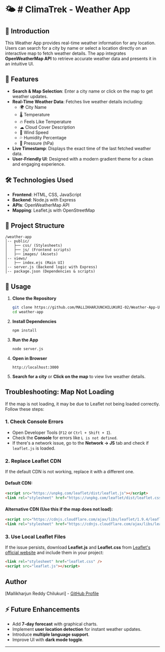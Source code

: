 # 🌤 # ClimaTrek - Weather App

## 📌 Introduction
This Weather App provides real-time weather information for any location. Users can search for a city by name or select a location directly on an interactive map to fetch weather details. The app integrates **OpenWeatherMap API** to retrieve accurate weather data and presents it in an intuitive UI.

## 🚀 Features
- **Search & Map Selection**: Enter a city name or click on the map to get weather updates.
- **Real-Time Weather Data**: Fetches live weather details including:
  - 🌍 City Name
  - 🌡 Temperature
  - 🔥 Feels Like Temperature
  - ☁ Cloud Cover Description
  - 💨 Wind Speed
  - 💦 Humidity Percentage
  - 📏 Pressure (hPa)
- **Live Timestamp**: Displays the exact time of the last fetched weather data.
- **User-Friendly UI**: Designed with a modern gradient theme for a clean and engaging experience.

## 🛠 Technologies Used
- **Frontend**: HTML, CSS, JavaScript
- **Backend**: Node.js with Express
- **APIs**: OpenWeatherMap API
- **Mapping**: Leaflet.js with OpenStreetMap

## 📂 Project Structure
```
/weather-app
│-- public/
│   ├── css/ (Stylesheets)
│   ├── js/ (Frontend scripts)
│   ├── images/ (Assets)
│-- views/
│   ├── index.ejs (Main UI)
│-- server.js (Backend logic with Express)
│-- package.json (Dependencies & scripts)
```

## 📌 Usage
1. **Clone the Repository**
   ```bash
   git clone https://github.com/MALLIKHARJUNCHILUKURI-02/Weather-App-Unified-Mentor-Project.git
   cd weather-app
   ```
2. **Install Dependencies**
   ```bash
   npm install
   ```
3. **Run the App**
   ```bash
   node server.js
   ```
4. **Open in Browser**
   ```
   http://localhost:3000
   ```
5. **Search for a city** or **Click on the map** to view live weather details.



## Troubleshooting: Map Not Loading
If the map is not loading, it may be due to Leaflet not being loaded correctly. Follow these steps:

### 1. Check Console Errors
- Open Developer Tools (`F12` or `Ctrl + Shift + I`).
- Check the **Console** for errors like `L is not defined`.
- If there's a network issue, go to the **Network → JS** tab and check if `leaflet.js` is loaded.

### 2. Replace Leaflet CDN
If the default CDN is not working, replace it with a different one.

#### Default CDN:
```html
<script src="https://unpkg.com/leaflet/dist/leaflet.js"></script>
<link rel="stylesheet" href="https://unpkg.com/leaflet/dist/leaflet.css" />
```

#### Alternative CDN (Use this if the map does not load):
```html
<script src="https://cdnjs.cloudflare.com/ajax/libs/leaflet/1.9.4/leaflet.js"></script>
<link rel="stylesheet" href="https://cdnjs.cloudflare.com/ajax/libs/leaflet/1.9.4/leaflet.css" />
```

### 3. Use Local Leaflet Files
If the issue persists, download **Leaflet.js** and **Leaflet.css** from [Leaflet's official website](https://leafletjs.com/download.html) and include them in your project:
```html
<link rel="stylesheet" href="leaflet.css" />
<script src="leaflet.js"></script>
```

## Author
[Mallikharjun Reddy Chilukuri] - [GitHub Profile](https://github.com/MALLIKHARJUNCHILUKURI-02)


## ⚡ Future Enhancements
- Add **7-day forecast** with graphical charts.
- Implement **user location detection** for instant weather updates.
- Introduce **multiple language support**.
- Improve UI with **dark mode toggle**.

---
